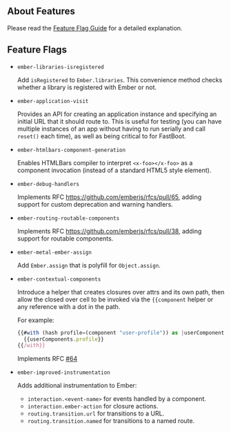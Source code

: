 ## About Features

Please read the [Feature Flag Guide](http://emberjs.com/guides/configuring-ember/feature-flags/)
for a detailed explanation.

## Feature Flags

* `ember-libraries-isregistered`

  Add `isRegistered` to `Ember.libraries`. This convenience method checks whether
  a library is registered with Ember or not.

* `ember-application-visit`

  Provides an API for creating an application instance and specifying
  an initial URL that it should route to. This is useful for testing
  (you can have multiple instances of an app without having to run
  serially and call `reset()` each time), as well as being critical to
  for FastBoot.

* `ember-htmlbars-component-generation`

  Enables HTMLBars compiler to interpret `<x-foo></x-foo>` as a component
  invocation (instead of a standard HTML5 style element).

* `ember-debug-handlers`

  Implements RFC https://github.com/emberjs/rfcs/pull/65, adding support for
  custom deprecation and warning handlers.

* `ember-routing-routable-components`

  Implements RFC https://github.com/emberjs/rfcs/pull/38, adding support for
  routable components.

* `ember-metal-ember-assign`

  Add `Ember.assign` that is polyfill for `Object.assign`.

* `ember-contextual-components`

  Introduce a helper that creates closures over attrs and its own path, then
  allow the closed over cell to be invoked via the `{{component` helper or
  any reference with a dot in the path.

  For example:

  ```js
  {{#with (hash profile=(component "user-profile")) as |userComponents|}}
    {{userComponents.profile}}
  {{/with}}
  ```

  Implements RFC [#64](https://github.com/emberjs/rfcs/blob/master/text/0064-contextual-component-lookup.md)

* `ember-improved-instrumentation`

  Adds additional instrumentation to Ember:

  - `interaction.<event-name>` for events handled by a component.
  - `interaction.ember-action` for closure actions.
  - `routing.transition.url` for transitions to a URL.
  - `routing.transition.named` for transitions to a named route.
